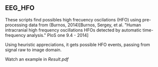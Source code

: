 ## EEG_HFO
These scripts find possibles high frecuency oscilations (HFO) using pre-processing data from (Burnos, 2014)[Burnos, Sergey, et al. "Human intracranial high frequency oscillations HFOs detected by automatic time-frequency analysis." PloS one 9.4 - 2014]

Using heuristic appreciations, it gets possible HFO events, passing from signal raw to image domain. 

Watch an example in *Result.pdf*

